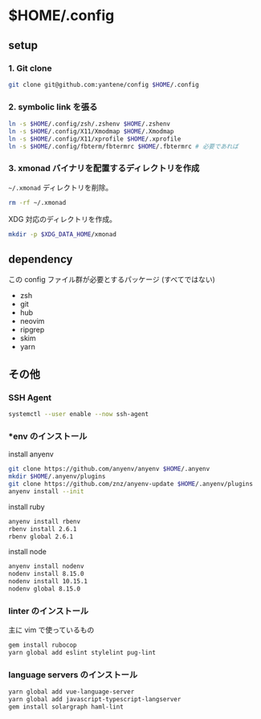 $HOME/.config
=============

## setup

### 1. Git clone

```bash
git clone git@github.com:yantene/config $HOME/.config
```

### 2. symbolic link を張る

```bash
ln -s $HOME/.config/zsh/.zshenv $HOME/.zshenv
ln -s $HOME/.config/X11/Xmodmap $HOME/.Xmodmap
ln -s $HOME/.config/X11/xprofile $HOME/.xprofile
ln -s $HOME/.config/fbterm/fbtermrc $HOME/.fbtermrc # 必要であれば
```

### 3. xmonad バイナリを配置するディレクトリを作成

`~/.xmonad` ディレクトリを削除。

```bash
rm -rf ~/.xmonad
```

XDG 対応のディレクトリを作成。

```bash
mkdir -p $XDG_DATA_HOME/xmonad
```

## dependency

この config ファイル群が必要とするパッケージ (すべてではない)

- zsh
- git
- hub
- neovim
- ripgrep
- skim
- yarn

## その他

### SSH Agent

```bash
systemctl --user enable --now ssh-agent
```

### \*env のインストール

install anyenv

```bash
git clone https://github.com/anyenv/anyenv $HOME/.anyenv
mkdir $HOME/.anyenv/plugins
git clone https://github.com/znz/anyenv-update $HOME/.anyenv/plugins
anyenv install --init
```

install ruby

```bash
anyenv install rbenv
rbenv install 2.6.1
rbenv global 2.6.1
```

install node

```bash
anyenv install nodenv
nodenv install 8.15.0
nodenv install 10.15.1
nodenv global 8.15.0
```

### linter のインストール

主に vim で使っているもの

```bash
gem install rubocop
yarn global add eslint stylelint pug-lint
```

### language servers のインストール

```bash
yarn global add vue-language-server
yarn global add javascript-typescript-langserver
gem install solargraph haml-lint
```
